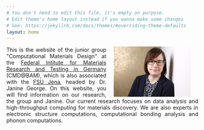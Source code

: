 ```yaml
---
# You don't need to edit this file, it's empty on purpose.
# Edit theme's home layout instead if you wanna make some changes
# See: https://jekyllrb.com/docs/themes/#overriding-theme-defaults
layout: home
---
```


<img hspace="20" align="right" src="images/me.jpg" width="40%" height="40%">
<p align="justify">This is the website of the junior group "Computational Materials Design" at the <a href="https://www.bam.de/Navigation/EN/Home/home.html">Federal Intitute for Materials Research and Testing in Germany</a> (CMD@BAM), which is also associated with the <a href="https://www.uni-jena.de/">FSU Jena</a>, headed by Dr. Janine George. On this website, you will find information on our research, the group and Janine. Our current research focuses on data analysis and high-throughput computing for materials discovery. We are also experts in electronic structure computations, computational bonding analysis and phonon computations.</p>


